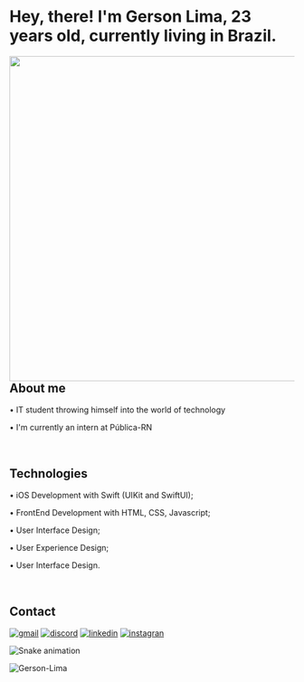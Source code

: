 <h1 align="left">Hey, there! I'm Gerson Lima, 23 years old, currently living in Brazil.</h1>

<img align="right" height="575em" src="https://raw.githubusercontent.com/gist/Gerson-Lima/612566c5217626417853425c0c30e5ba/raw/c730600f5f3fcf434a6e79803c9c712ff66ef303/githubCard.svg"/>

## About me

• IT student throwing himself into the world of technology

• I'm currently an intern at Pública-RN

<br>

## Technologies

• iOS Development with Swift (UIKit and SwiftUI);

• FrontEnd Development with HTML, CSS, Javascript;

• User Interface Design;

• User Experience Design;

• User Interface Design.

<br>

## Contact

[![gmail](https://img.shields.io/badge/Gmail-D14836?style=for-the-badge&logo=gmail&logoColor=white)](gersondouglas2011@gmail.com )
[![discord](https://img.shields.io/badge/Discord-7289DA?style=for-the-badge&logo=discord&logoColor=white)](https://www.discord.com/gersonlima)
[![linkedin](https://img.shields.io/badge/LinkedIn-0077B5?style=for-the-badge&logo=linkedin&logoColor=white)](https://www.linkedin.com/in/gersonlima1/)
[![instagran](https://img.shields.io/badge/Instagram-E4405F?style=for-the-badge&logo=instagram&logoColor=white)](https://www.instagram.com/gersondlima/)

![Snake animation](https://github.com/igor93araujo/rafaballerini/blob/output/github-contribution-grid-snake.svg)
 
<p align="left"> <img src="https://komarev.com/ghpvc/?username=Gerson-Lima" alt="Gerson-Lima" /> </p>
